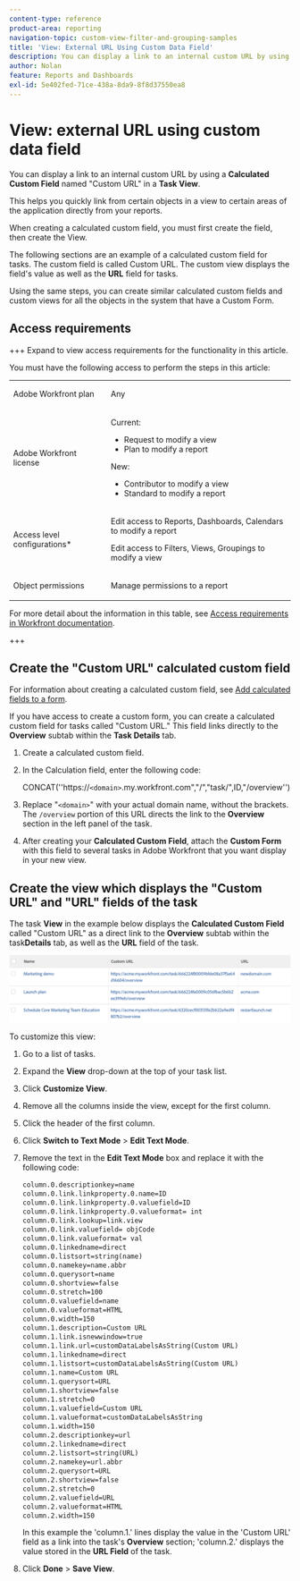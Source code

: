 ```yaml
---
content-type: reference
product-area: reporting
navigation-topic: custom-view-filter-and-grouping-samples
title: 'View: External URL Using Custom Data Field'
description: You can display a link to an internal custom URL by using a Calculated Custom Field named "Custom URL" in a Task View.
author: Nolan
feature: Reports and Dashboards
exl-id: 5e402fed-71ce-438a-8da9-8f8d37550ea8
---
```

# View: external URL using custom data field

<!--Audited: 11/2024-->

You can display a link to an internal custom URL by using a **Calculated Custom Field** named "Custom URL" in a **Task View**.

This helps you quickly link from certain objects in a view to certain areas of the application directly from your reports.

When creating a calculated custom field, you must first create the field, then create the View.

The following sections are an example of a calculated custom field for tasks. The custom field is called Custom URL. The custom view displays the field's value as well as the **URL** field for tasks.

Using the same steps, you can create similar calculated custom fields and custom views for all the objects in the system that have a Custom Form.

## Access requirements

+++ Expand to view access requirements for the functionality in this article.

You must have the following access to perform the steps in this article:

<table style="table-layout:auto"> 
 <col> 
 <col> 
 <tbody> 
  <tr> 
   <td role="rowheader">Adobe Workfront plan</td> 
   <td> <p>Any</p> </td> 
  </tr> 
  <tr> 
   <td role="rowheader">Adobe Workfront license</td> 
   <td> <p> Current: 
   <ul>
   <li>Request to modify a view</li> 
   <li>Plan to modify a report</li>
   </ul>
     </p>
     <p> New: 
   <ul>
   <li>Contributor to modify a view</li> 
   <li>Standard to modify a report</li>
   </ul>
     </p>
    </td> 
  </tr> 
  <tr> 
   <td role="rowheader">Access level configurations*</td> 
   <td> <p>Edit access to Reports, Dashboards, Calendars to modify a report</p> <p>Edit access to Filters, Views, Groupings to modify a view</p> </td> 
  </tr> 
  <tr> 
   <td role="rowheader">Object permissions</td> 
   <td> <p>Manage permissions to a report</p> </td> 
  </tr> 
 </tbody> 
</table>

For more detail about the information in this table, see [Access requirements in Workfront documentation](/help/quicksilver/administration-and-setup/add-users/access-levels-and-object-permissions/access-level-requirements-in-documentation.md).

+++

## Create the "Custom URL" calculated custom field

For information about creating a calculated custom field, see [Add calculated fields to a form](/help/quicksilver/administration-and-setup/customize-workfront/create-manage-custom-forms/form-designer/design-a-form/add-a-calculated-field.md).

If you have access to create a custom form, you can create a calculated custom field for tasks called "Custom URL." This field links directly to the **Overview** subtab within the **Task Details** tab.

1. Create a calculated custom field.
1. In the Calculation field, enter the following code:

   CONCAT(''https://`<domain>`.my.workfront.com","/","task/",ID,"/overview'')

1. Replace "`<domain>`" with your actual domain name, without the brackets. The `/overview` portion of this URL directs the link to the **Overview** section in the left panel of the task.

1. After creating your **Calculated Custom Field**, attach the **Custom Form** with this field to several tasks in Adobe Workfront that you want display in your new view.

## Create the view which displays the "Custom URL" and "URL" fields of the task

The task **View** in the example below displays the **Calculated Custom Field** called "Custom URL" as a direct link to the **Overview** subtab within the task**Details** tab, as well as the **URL** field of the task.

![](assets/task-view-with-custom-url-field-quicksilver-350x70.png)

To customize this view:

1. Go to a list of tasks.
1. Expand the **View** drop-down at the top of your task list.
1. Click **Customize View**.
1. Remove all the columns inside the view, except for the first column.
1. Click the header of the first column.
1. Click **Switch to Text Mode** > **Edit Text Mode**.
1. Remove the text in the **Edit Text Mode** box and replace it with the following code: 
   

      ```
      column.0.descriptionkey=name
      column.0.link.linkproperty.0.name=ID
      column.0.link.linkproperty.0.valuefield=ID
      column.0.link.linkproperty.0.valueformat= int
      column.0.link.lookup=link.view
      column.0.link.valuefield= objCode
      column.0.link.valueformat= val
      column.0.linkedname=direct
      column.0.listsort=string(name)
      column.0.namekey=name.abbr
      column.0.querysort=name
      column.0.shortview=false
      column.0.stretch=100
      column.0.valuefield=name
      column.0.valueformat=HTML
      column.0.width=150
      column.1.description=Custom URL
      column.1.link.isnewwindow=true
      column.1.link.url=customDataLabelsAsString(Custom URL)
      column.1.linkedname=direct
      column.1.listsort=customDataLabelsAsString(Custom URL)
      column.1.name=Custom URL
      column.1.querysort=URL
      column.1.shortview=false
      column.1.stretch=0
      column.1.valuefield=Custom URL
      column.1.valueformat=customDataLabelsAsString
      column.1.width=150
      column.2.descriptionkey=url
      column.2.linkedname=direct
      column.2.listsort=string(URL)
      column.2.namekey=url.abbr
      column.2.querysort=URL
      column.2.shortview=false
      column.2.stretch=0
      column.2.valuefield=URL
      column.2.valueformat=HTML
      column.2.width=150
      ```

    In this example the 'column.1.' lines display the value in the 'Custom URL' field as a link into the task's **Overview** section; 'column.2.' displays the value stored in the **URL Field** of the task.

1. Click **Done** > **Save View**.

